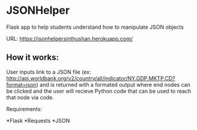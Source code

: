 # JSONHelper
Flask app to help students understand how to manipulate JSON objects

URL: https://jsonhelpersinthushan.herokuapp.com/

## How it works:

User inputs link to a JSON file (ex: http://api.worldbank.org/v2/country/all/indicator/NY.GDP.MKTP.CD?format=json) and is returned with a formated output where end nodes can be 
clicked and the user will recieve Python code that can be used to reach that node via code.

Requirements:

*Flask
*Requests
*JSON
